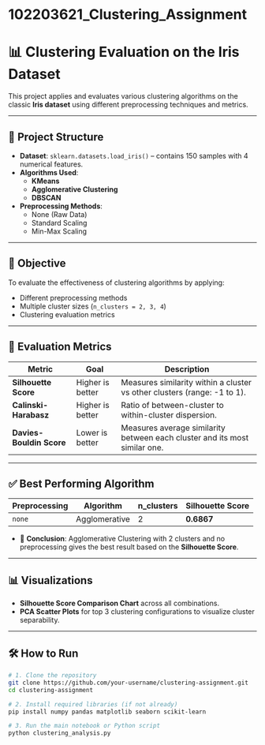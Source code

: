 # 102203621_Clustering_Assignment
# 📊 Clustering Evaluation on the Iris Dataset

This project applies and evaluates various clustering algorithms on the classic **Iris dataset** using different preprocessing techniques and metrics.

---

## 📁 Project Structure

- **Dataset**: `sklearn.datasets.load_iris()` – contains 150 samples with 4 numerical features.
- **Algorithms Used**:
  - **KMeans**
  - **Agglomerative Clustering**
  - **DBSCAN**
- **Preprocessing Methods**:
  - None (Raw Data)
  - Standard Scaling
  - Min-Max Scaling

---

## 🚀 Objective

To evaluate the effectiveness of clustering algorithms by applying:
- Different preprocessing methods
- Multiple cluster sizes (`n_clusters = 2, 3, 4`)
- Clustering evaluation metrics

---

## 📐 Evaluation Metrics

| Metric                  | Goal             | Description                                                                 |
|-------------------------|------------------|-----------------------------------------------------------------------------|
| **Silhouette Score**    | Higher is better | Measures similarity within a cluster vs other clusters (range: -1 to 1).   |
| **Calinski-Harabasz**   | Higher is better | Ratio of between-cluster to within-cluster dispersion.                     |
| **Davies-Bouldin Score**| Lower is better  | Measures average similarity between each cluster and its most similar one. |

---

## ✅ Best Performing Algorithm

| Preprocessing | Algorithm        | n_clusters | Silhouette Score |
|---------------|------------------|------------|------------------|
| `none`        | Agglomerative    | 2          | **0.6867**       |

- 📌 **Conclusion**: Agglomerative Clustering with 2 clusters and no preprocessing gives the best result based on the **Silhouette Score**.

---

## 📊 Visualizations

- **Silhouette Score Comparison Chart** across all combinations.
- **PCA Scatter Plots** for top 3 clustering configurations to visualize cluster separability.

---

## 🛠️ How to Run

```bash
# 1. Clone the repository
git clone https://github.com/your-username/clustering-assignment.git
cd clustering-assignment

# 2. Install required libraries (if not already)
pip install numpy pandas matplotlib seaborn scikit-learn

# 3. Run the main notebook or Python script
python clustering_analysis.py
